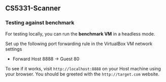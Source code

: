 ## CS5331-Scanner

### Testing against benchmark
For testing locally, you can run the **benchmark VM** in a headless mode. 

Set up the following port forwarding rule in the VirtualBox VM network settings
- Forward Host 8888 -> Guest 80

To see if it works, visit `http://localhost:8888` on your Host machine using your browser. You should be greeted with the `http://target.com` website.

